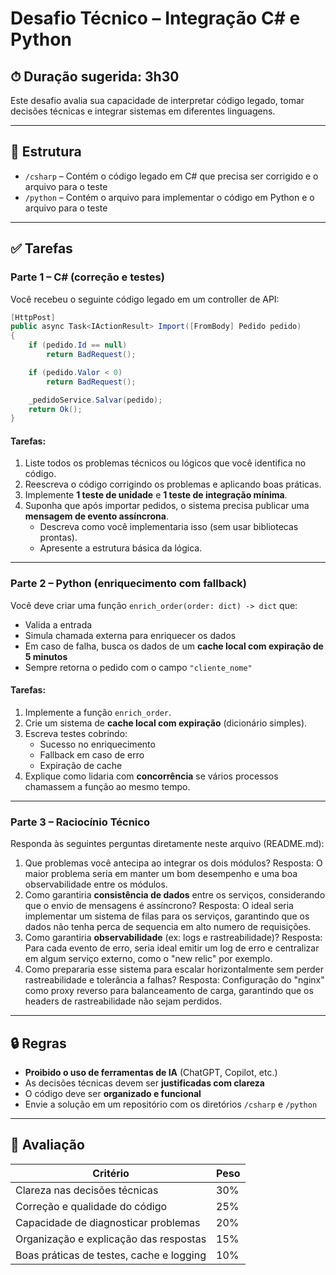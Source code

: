 
# Desafio Técnico – Integração C# e Python

## ⏱ Duração sugerida: 3h30

Este desafio avalia sua capacidade de interpretar código legado, tomar decisões técnicas e integrar sistemas em diferentes linguagens.

---

## 📁 Estrutura

- `/csharp` – Contém o código legado em C# que precisa ser corrigido e o arquivo para o teste
- `/python` – Contém o arquivo para implementar o código em Python e o arquivo para o teste


---

## ✅ Tarefas

### Parte 1 – C# (correção e testes)

Você recebeu o seguinte código legado em um controller de API:

```csharp
[HttpPost]
public async Task<IActionResult> Import([FromBody] Pedido pedido)
{
    if (pedido.Id == null)
        return BadRequest();

    if (pedido.Valor < 0)
        return BadRequest();

    _pedidoService.Salvar(pedido);
    return Ok();
}
```

#### Tarefas:

1. Liste todos os problemas técnicos ou lógicos que você identifica no código.
2. Reescreva o código corrigindo os problemas e aplicando boas práticas.
3. Implemente **1 teste de unidade** e **1 teste de integração mínima**.
4. Suponha que após importar pedidos, o sistema precisa publicar uma **mensagem de evento assíncrona**.
   - Descreva como você implementaria isso (sem usar bibliotecas prontas).
   - Apresente a estrutura básica da lógica.

---

### Parte 2 – Python (enriquecimento com fallback)

Você deve criar uma função `enrich_order(order: dict) -> dict` que:

- Valida a entrada
- Simula chamada externa para enriquecer os dados
- Em caso de falha, busca os dados de um **cache local com expiração de 5 minutos**
- Sempre retorna o pedido com o campo `"cliente_nome"`

#### Tarefas:

1. Implemente a função `enrich_order`.
2. Crie um sistema de **cache local com expiração** (dicionário simples).
3. Escreva testes cobrindo:
   - Sucesso no enriquecimento
   - Fallback em caso de erro
   - Expiração de cache
4. Explique como lidaria com **concorrência** se vários processos chamassem a função ao mesmo tempo.

---

### Parte 3 – Raciocínio Técnico

Responda às seguintes perguntas diretamente neste arquivo (README.md):

1. Que problemas você antecipa ao integrar os dois módulos?
Resposta: O maior problema seria em manter um bom desempenho e uma boa observabilidade entre os módulos.
2. Como garantiria **consistência de dados** entre os serviços, considerando que o envio de mensagens é assíncrono?
Resposta: O ideal seria implementar um sistema de filas para os serviços, garantindo que os dados não tenha perca de sequencia em alto numero de requisições.
3. Como garantiria **observabilidade** (ex: logs e rastreabilidade)?
Resposta: Para cada evento de erro, seria ideal emitir um log de erro e centralizar em algum serviço externo, como o "new relic" por exemplo.
4. Como prepararia esse sistema para escalar horizontalmente sem perder rastreabilidade e tolerância a falhas?
Resposta: Configuração do "nginx" como proxy reverso para balanceamento de carga, garantindo que os headers de rastreabilidade não sejam perdidos.

---

## 🔒 Regras

- **Proibido o uso de ferramentas de IA** (ChatGPT, Copilot, etc.)
- As decisões técnicas devem ser **justificadas com clareza**
- O código deve ser **organizado e funcional**
- Envie a solução em um repositório com os diretórios `/csharp` e `/python`

---

## 🧪 Avaliação

| Critério                                  | Peso |
|-------------------------------------------|------|
| Clareza nas decisões técnicas             | 30%  |
| Correção e qualidade do código            | 25%  |
| Capacidade de diagnosticar problemas      | 20%  |
| Organização e explicação das respostas    | 15%  |
| Boas práticas de testes, cache e logging  | 10%  |
